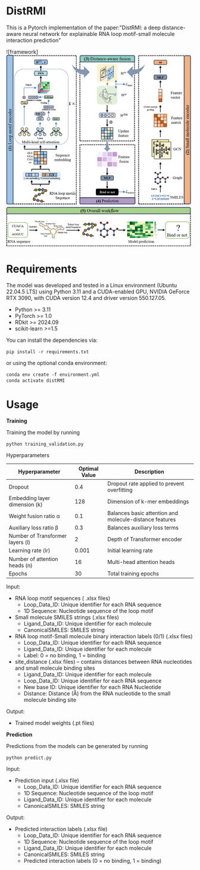 # DistRMI

This is a Pytorch implementation of the paper:"DistRMI: a deep distance-aware neural network for explainable RNA loop motif-small molecule interaction prediction"

![framework]![framework](figures/framework.png)



# Requirements

The model was developed and tested in a Linux environment (Ubuntu 22.04.5 LTS) using Python 3.11 and a CUDA-enabled GPU, NVIDIA GeForce RTX 3090, with CUDA version 12.4 and driver version 550.127.05.

* Python >= 3.11
* PyTorch >= 1.0
* RDkit >= 2024.09
* scikit-learn >=1.5

You can install the dependencies via:

```
pip install -r requirements.txt
```

or using the optional conda environment:

```
conda env create -f environment.yml
conda activate distRMI
```



# Usage

**Training**

Training the model by running

```
python training_validation.py
```

Hyperparameters

| Hyperparameter                   | Optimal Value | Description                                             |
| -------------------------------- | ------------- | ------------------------------------------------------- |
| Dropout                          | 0.4           | Dropout rate applied to prevent overfitting             |
| Embedding layer dimension (k)    | 128           | Dimension of k-mer embeddings                           |
| Weight fusion ratio α            | 0.1           | Balances basic attention and molecule-distance features |
| Auxiliary loss ratio β           | 0.3           | Balances auxiliary loss terms                           |
| Number of Transformer layers (l) | 2             | Depth of Transformer encoder                            |
| Learning rate (lr)               | 0.001         | Initial learning rate                                   |
| Number of attention heads (n)    | 16            | Multi-head attention heads                              |
| Epochs                           | 30            | Total training epochs                                   |

Input:

* RNA loop motif sequences ( .xlsx  files) 
  - Loop_Data_ID: Unique identifier for each RNA sequence
  - 1D Sequence: Nucleotide sequence of the loop motif
* Small molecule SMILES strings (.xlsx  files)
  - Ligand_Data_ID: Unique identifier for each molecule
  - CanonicalSMILES: SMILES string
* RNA loop motif-Small molecule binary interaction labels (0/1) (.xlsx  files)
  - Loop_Data_ID: Unique identifier for each RNA sequence
  - Ligand_Data_ID: Unique identifier for each molecule
  - Label: 0 = no binding, 1 = binding
* site_distance (.xlsx  files) – contains distances between RNA nucleotides and small molecule binding sites
  - Ligand_Data_ID: Unique identifier for each molecule
  - Loop_Data_ID: Unique identifier for each RNA sequence
  - New base ID: Unique identifier for each RNA Nucleotide
  - Distance: Distance (Å) from the RNA nucleotide to the small molecule binding site

Output:

* Trained model weights (.pt files)

**Prediction**

Predictions from the models can be generated by running

```
python predict.py
```

Input:

- Prediction input (.xlsx file)
  - Loop_Data_ID: Unique identifier for each RNA sequence
  - 1D Sequence: Nucleotide sequence of the loop motif
  - Ligand_Data_ID: Unique identifier for each molecule
  - CanonicalSMILES: SMILES string


Output:

- Predicted interaction labels (.xlsx file)
  - Loop_Data_ID: Unique identifier for each RNA sequence
  - 1D Sequence: Nucleotide sequence of the loop motif
  - Ligand_Data_ID: Unique identifier for each molecule
  - CanonicalSMILES: SMILES string
  - Predicted interaction labels (0 = no binding, 1 = binding)
